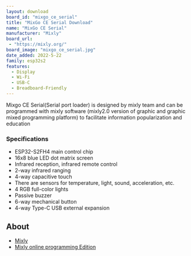 ```yaml
---
layout: download
board_id: "mixgo_ce_serial"
title: "MixGo CE Serial Download"
name: "MixGo CE Serial"
manufacturer: "Mixly"
board_url:
 - "https://mixly.org/"
board_image: "mixgo_ce_serial.jpg"
date_added: 2022-5-22
family: esp32s2
features:
  - Display
  - Wi-Fi
  - USB-C
  - Breadboard-Friendly
---
```


Mixgo CE Serial(Serial port loader) is designed by mixly team and can be programmed with mixly software (mixly2.0 version of graphic and graphic mixed programming platform) to facilitate information popularization and education

### Specifications
* ESP32-S2FH4 main control chip
* 16x8 blue LED dot matrix screen
* Infrared reception, infrared remote control
* 2-way infrared ranging
* 4-way capacitive touch
* There are sensors for temperature, light, sound, acceleration, etc.
* 4 RGB full-color lights
* Passive buzzer
* 6-way mechanical button
* 4-way Type-C USB external expansion

## About
* [Mixly](https://mixly.org/)
* [Mixly online programming Edition](https://xmote.org/)
